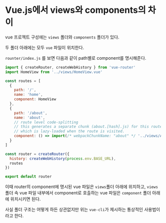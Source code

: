 # Vue.js에서 views와 components의 차이

vue 프로젝트 구성에는 `views` 폴더와 `components` 폴더가 있다.

두 폴더 아래에는 모두 `vue` 파일이 위치한다.

`rounter/index.js` 를 보면 다음과 같이 path별로 component를 명시해준다.

```javascript
import { createRouter, createWebHistory } from 'vue-router'
import HomeView from '../views/HomeView.vue'

const routes = [
  {
    path: '/',
    name: 'home',
    component: HomeView
  },
  {
    path: '/about',
    name: 'about',
    // route level code-splitting
    // this generates a separate chunk (about.[hash].js) for this route
    // which is lazy-loaded when the route is visited.
    component: () => import(/* webpackChunkName: "about" */ '../views/AboutView.vue')
  }
]

const router = createRouter({
  history: createWebHistory(process.env.BASE_URL),
  routes
})

export default router

```

이때 router의 component에 명시된 vue 파일은 `views`폴더 아래에 위치하고, `views` 폴더 속 vue 파일 내부에서 component로 호출하는 vue 파일은 `component` 폴더 아래에 위치시키면 된다.

사실 폴더 구조는 어떻게 하든 상관없지만 위는 `vue-cli`가 제시하는 통상적인 사용법이라고 한다.